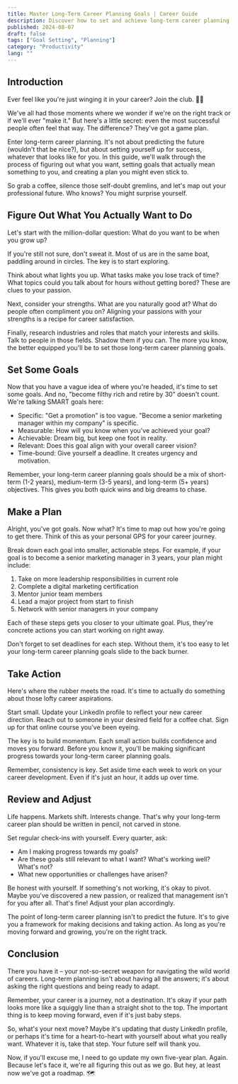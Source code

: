 ```yaml
---
title: Master Long-Term Career Planning Goals | Career Guide
description: Discover how to set and achieve long-term career planning goals. Learn expert strategies for professional success and navigate your career path confidently.
published: 2024-08-07
draft: false
tags: ["Goal Setting", "Planning"]
category: "Productivity"
lang: ""
---
```


<!-- ![Hero Image](./heroImage.jpg) -->


## Introduction

Ever feel like you're just winging it in your career? Join the club. 🙋‍♂️

We've all had those moments where we wonder if we're on the right track or if we'll ever "make it." But here's a little secret: even the most successful people often feel that way. The difference? They've got a game plan.

Enter long-term career planning. It's not about predicting the future (wouldn't that be nice?), but about setting yourself up for success, whatever that looks like for you. In this guide, we'll walk through the process of figuring out what you want, setting goals that actually mean something to you, and creating a plan you might even stick to.

So grab a coffee, silence those self-doubt gremlins, and let's map out your professional future. Who knows? You might surprise yourself.

## Figure Out What You Actually Want to Do

Let's start with the million-dollar question: What do you want to be when you grow up?

If you're still not sure, don't sweat it. Most of us are in the same boat, paddling around in circles. The key is to start exploring.

Think about what lights you up. What tasks make you lose track of time? What topics could you talk about for hours without getting bored? These are clues to your passion.

Next, consider your strengths. What are you naturally good at? What do people often compliment you on? Aligning your passions with your strengths is a recipe for career satisfaction.

Finally, research industries and roles that match your interests and skills. Talk to people in those fields. Shadow them if you can. The more you know, the better equipped you'll be to set those long-term career planning goals.

## Set Some Goals

Now that you have a vague idea of where you're headed, it's time to set some goals. And no, "become filthy rich and retire by 30" doesn't count. We're talking SMART goals here:

- Specific: "Get a promotion" is too vague. "Become a senior marketing manager within my company" is specific.
- Measurable: How will you know when you've achieved your goal?
- Achievable: Dream big, but keep one foot in reality.
- Relevant: Does this goal align with your overall career vision?
- Time-bound: Give yourself a deadline. It creates urgency and motivation.

Remember, your long-term career planning goals should be a mix of short-term (1-2 years), medium-term (3-5 years), and long-term (5+ years) objectives. This gives you both quick wins and big dreams to chase.

## Make a Plan

Alright, you've got goals. Now what? It's time to map out how you're going to get there. Think of this as your personal GPS for your career journey.

Break down each goal into smaller, actionable steps. For example, if your goal is to become a senior marketing manager in 3 years, your plan might include:

1. Take on more leadership responsibilities in current role
2. Complete a digital marketing certification
3. Mentor junior team members
4. Lead a major project from start to finish
5. Network with senior managers in your company

Each of these steps gets you closer to your ultimate goal. Plus, they're concrete actions you can start working on right away.

Don't forget to set deadlines for each step. Without them, it's too easy to let your long-term career planning goals slide to the back burner.

## Take Action

Here's where the rubber meets the road. It's time to actually do something about those lofty career aspirations.

Start small. Update your LinkedIn profile to reflect your new career direction. Reach out to someone in your desired field for a coffee chat. Sign up for that online course you've been eyeing.

The key is to build momentum. Each small action builds confidence and moves you forward. Before you know it, you'll be making significant progress towards your long-term career planning goals.

Remember, consistency is key. Set aside time each week to work on your career development. Even if it's just an hour, it adds up over time.

## Review and Adjust

Life happens. Markets shift. Interests change. That's why your long-term career plan should be written in pencil, not carved in stone.

Set regular check-ins with yourself. Every quarter, ask:

- Am I making progress towards my goals?
- Are these goals still relevant to what I want? What's working well? What's not?
- What new opportunities or challenges have arisen?

Be honest with yourself. If something's not working, it's okay to pivot. Maybe you've discovered a new passion, or realized that management isn't for you after all. That's fine! Adjust your plan accordingly.

The point of long-term career planning isn't to predict the future. It's to give you a framework for making decisions and taking action. As long as you're moving forward and growing, you're on the right track.

## Conclusion

There you have it – your not-so-secret weapon for navigating the wild world of careers. Long-term planning isn't about having all the answers; it's about asking the right questions and being ready to adapt.

Remember, your career is a journey, not a destination. It's okay if your path looks more like a squiggly line than a straight shot to the top. The important thing is to keep moving forward, even if it's just baby steps.

So, what's your next move? Maybe it's updating that dusty LinkedIn profile, or perhaps it's time for a heart-to-heart with yourself about what you really want. Whatever it is, take that step. Your future self will thank you.

Now, if you'll excuse me, I need to go update my own five-year plan. Again. Because let's face it, we're all figuring this out as we go. But hey, at least now we've got a roadmap. 🗺 ️
